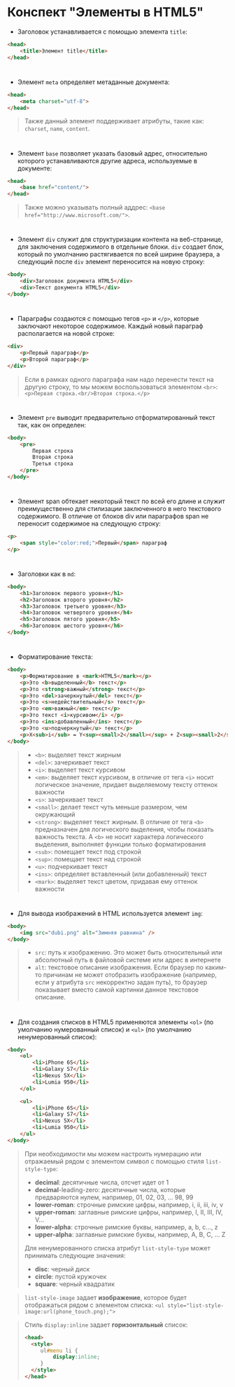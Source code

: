 # Конспект "Элементы в HTML5"
- Заголовок устанавливается с помощью элемента `title`:
```html
<head>
    <title>Элемент title</title>
</head>
```

#

- Элемент `meta` определяет метаданные документа:
```html
<head>
    <meta charset="utf-8">
</head>
```
> Также данный элемент поддерживает атрибуты, такие как: `charset`, `name`, `content`.

#

- Элемент `base` позволяет указать базовый адрес, относительно которого устанавливаются другие адреса, используемые в документе:
```html
<head>
    <base href="content/">
</head>
```
> Также можно указывать полный аддрес: 	`<base href="http://www.microsoft.com/">`.

#

- Элемент `div` служит для структуризации контента на веб-странице, для заключения содержимого в отдельные блоки. `div` создает блок, который по умолчанию растягивается по всей ширине браузера, а следующий после `div` элемент переносится на новую строку:
```html
<body>
    <div>Заголовок документа HTML5</div>
    <div>Текст документа HTML5</div>
</body>
```

#

- Параграфы создаются с помощью тегов `<p>` и `</p>`, которые заключают некоторое содержимое. Каждый новый параграф располагается на новой строке:
```html
<div>
    <p>Первый параграф</p>
    <p>Второй параграф</p>
</div>
```
> Если в рамках одного параграфа нам надо перенести текст на другую строку, то мы можем воспользоваться элементом `<br>`:
> `<p>Первая строка.<br/>Вторая строка.</p>`

#

- Элемент `pre` выводит предварительно отформатированный текст так, как он определен:
```html
<body>
    <pre>
        Первая строка
        Вторая строка
        Третья строка
    </pre>
</body>
```

#

- Элемент span обтекает некоторый текст по всей его длине и служит преимущественно для стилизации заключенного в него текстового содержимого. В отличие от блоков div или параграфов span не переносит содержимое на следующую строку:
```html
<p>
    <span style="color:red;">Первый</span> параграф
</p>
```

#

- Заголовки как в `md`:
```html
<body>
    <h1>Заголовок первого уровня</h1>
    <h2>Заголовок второго уровня</h2>
    <h3>Заголовок третьего уровня</h3>
    <h4>Заголовок четвертого уровня</h4>
    <h5>Заголовок пятого уровня</h5>
    <h6>Заголовок шестого уровня</h6>
</body>
```

#

- Форматирование текста:
```html
<body>
    <p>Форматирование в <mark>HTML5</mark></p>
    <p>Это <b>выделенный</b> текст</p>
    <p>Это <strong>важный</strong> текст</p>
    <p>Это <del>зачеркнутый</del> текст</p>
    <p>Это <s>недействительный</s> текст</p>
    <p>Это <em>важный</em> текст</p>
    <p>Это текст <i>курсивом</i> </p>
    <p>Это <ins>добавленный</ins> текст</p>
    <p>Это <u>подчеркнутый</u> текст</p>
    <p>X<sub>i</sub> = Y<sup><small>2</small></sup> + Z<sup><small>2</small></sup></p>
</body>
```
> - `<b>`: выделяет текст жирным
>  - `<del>`: зачеркивает текст
>  - `<i>`: выделяет текст курсивом
> - `<em>`: выделяет текст курсивом, в отличие от тега `<i>` носит логическое значение, придает выделяемому тексту оттенок важности
> - `<s>`: зачеркивает текст
> - `<small>`: делает текст чуть меньше размером, чем окружающий
> - `<strong>`: выделяет текст жирным. В отличие от тега `<b>` предназначен для логического выделения, чтобы показать важность текста. А `<b>` не носит характера логического выделения, выполняет функции только форматирования
> - `<sub>`: помещает текст под строкой
> - `<sup>`: помещает текст над строкой
> - `<u>`: подчеркивает текст
> - `<ins>`: определяет вставленный (или добавленный) текст
> - `<mark>`: выделяет текст цветом, придавая ему оттенок важности

#

- Для вывода изображений в HTML используется элемент `img`:
```html
<body>
    <img src="dubi.png" alt="Зимняя равнина" />
</body>
```
> - `src`: путь к изображению. Это может быть относительный или абсолютный путь в файловой системе или адрес в интернете
> - `alt`: текстовое описание изображения. Если браузер по каким-то причинам не может отобразить изображение (например, если у атрибута `src` некорректно задан путь), то браузер показывает вместо самой картинки данное текстовое описание.

#

- Для создания списков в HTML5 применяются элементы `<ol>` (по умолчанию нумерованный список) и `<ul>` (по умолчанию ненумерованный список):
```html
<body>
    <ol>
        <li>iPhone 6S</li>
        <li>Galaxy S7</li>
        <li>Nexus 5X</li>
        <li>Lumia 950</li>
    </ol>

    <ul>
        <li>iPhone 6S</li>
        <li>Galaxy S7</li>
        <li>Nexus 5X</li>
        <li>Lumia 950</li>
    </ul>
</body>
```
> При необходимости мы можем настроить нумерацию или отражаемый рядом с элементом символ с помощью стиля `list-style-type`:
> - **decimal**: десятичные числа, отсчет идет от 1
> - **decimal**-leading-zero: десятичные числа, которые предваряются нулем, например, 01, 02, 03, … 98, 99
> - **lower-roman**: строчные римские цифры, например, i, ii, iii, iv, v
> - **upper-roman**: заглавные римские цифры, например, I, II, III, IV, V…
> - **lower-alpha**: строчные римские буквы, например, a, b, c..., z
> - **upper-alpha**: заглавные римские буквы, например, A, B, C, … Z
>
> Для ненумерованного списка атрибут `list-style-type` может принимать следующие значения:
> - **disc**: черный диск
> - **circle**: пустой кружочек
> - **square**: черный квадратик

> `list-style-image` задает **изображение**, которое будет отображаться рядом с элементом списка: `<ul style="list-style-image:url(phone_touch.png);">`

> Стиль `display:inline` задает **горизонтальный** список:
> ```html
> <head>
>   <style>
>      ul#menu li {
>          display:inline;
>      }
>   </style>
> </head>
> ```
